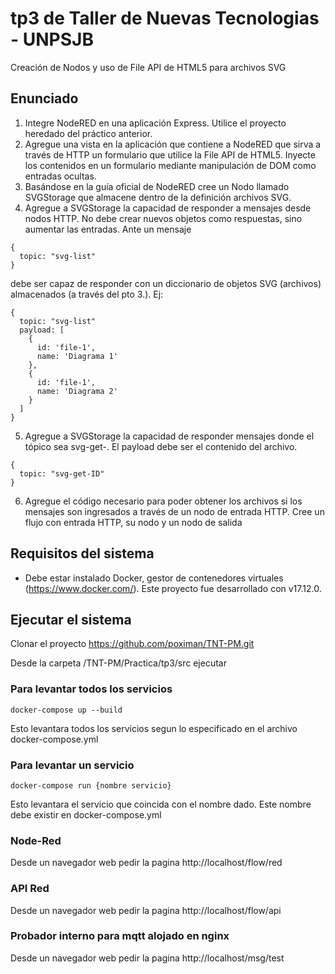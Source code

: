 # tp3 de Taller de Nuevas Tecnologias - UNPSJB
Creación de Nodos y uso de File API de HTML5 para archivos SVG

## Enunciado
1. Integre NodeRED en una aplicación Express. Utilice el proyecto heredado del práctico anterior.
2. Agregue una vista en la aplicación que contiene a NodeRED que sirva a través de HTTP un formulario que utilice la File API de HTML5. Inyecte los contenidos en un formulario mediante manipulación de DOM como entradas ocultas.
3. Basándose en la guía oficial de NodeRED cree un Nodo llamado SVGStorage que almacene dentro de la definición archivos SVG.
4. Agregue a SVGStorage la capacidad de responder a mensajes desde nodos HTTP. No debe crear nuevos objetos como respuestas, sino aumentar las entradas. Ante un mensaje
```
{
  topic: "svg-list"
}
```
debe ser capaz de responder con un diccionario de objetos SVG (archivos) almacenados (a través del pto 3.). Ej:
```
{
  topic: "svg-list"
  payload: [
    {
      id: 'file-1',
      name: 'Diagrama 1'
    },
    {
      id: 'file-1',
      name: 'Diagrama 2'
    }
  ]
}
```
5. Agregue a SVGStorage la capacidad de responder mensajes donde el tópico sea svg-get-<id>. El payload debe ser el contenido del archivo.
```
{
  topic: "svg-get-ID"
}
```
6. Agregue el código necesario para poder obtener los archivos si los mensajes
son ingresados a través de un nodo de entrada HTTP. Cree un flujo con
entrada HTTP, su nodo y un nodo de salida

## Requisitos del sistema
* Debe estar instalado Docker, gestor de contenedores virtuales (https://www.docker.com/). Este proyecto fue desarrollado con v17.12.0.

## Ejecutar el sistema
Clonar el proyecto https://github.com/poximan/TNT-PM.git

Desde la carpeta /TNT-PM/Practica/tp3/src ejecutar

### Para levantar todos los servicios
```
docker-compose up --build
```
Esto levantara todos los servicios segun lo especificado en el archivo docker-compose.yml

### Para levantar un servicio
```
docker-compose run {nombre servicio}
```
Esto levantara el servicio que coincida con el nombre dado. Este nombre debe existir en docker-compose.yml

### Node-Red
Desde un navegador web pedir la pagina http://localhost/flow/red

### API Red
Desde un navegador web pedir la pagina http://localhost/flow/api

### Probador interno para mqtt alojado en nginx
Desde un navegador web pedir la pagina http://localhost/msg/test
